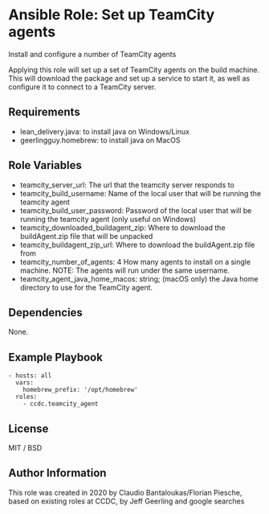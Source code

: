 # Ansible Role: Set up TeamCity agents

Install and configure a number of TeamCity agents

Applying this role will set up a set of TeamCity agents on the build machine. This will download the package and set up
a service to start it, as well as configure it to connect to a TeamCity server.

## Requirements

- lean_delivery.java: to install java on Windows/Linux
- geerlingguy.homebrew: to install java on MacOS

## Role Variables

- teamcity_server_url: The url that the teamcity server responds to
- teamcity_build_username: Name of the local user that will be running the teamcity agent
- teamcity_build_user_password: Password of the local user that will be running the teamcity agent (only useful on Windows)
- teamcity_downloaded_buildagent_zip: Where to download the buildAgent.zip file that will be unpacked
- teamcity_buildagent_zip_url: Where to download the buildAgent.zip file from
- teamcity_number_of_agents: 4 How many agents to install on a single machine. NOTE: The agents will run under the same username.
- teamcity_agent_java_home_macos: string; (macOS only) the Java home directory to use for the TeamCity agent.

## Dependencies

None.

## Example Playbook

    - hosts: all
      vars:
        homebrew_prefix: '/opt/homebrew'
      roles:
        - ccdc.teamcity_agent

## License

MIT / BSD

## Author Information

This role was created in 2020 by Claudio Bantaloukas/Florian Piesche, based on existing roles at CCDC, by Jeff Geerling and google searches

